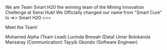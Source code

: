 We are Team Smart H20 the winning team of the Mining Innovation Chellenge at Sensi Hub!
We Officially changed our name from "Smart Cure" to =>> Smart H20 <<=

Meet the Team!

Mohamed Alpha (Team Lead)
Lucinda Brewah (Data)
Umar Bolokanda Mansaray (Communication)
Tayyib Gbondo (Software Engineer)
